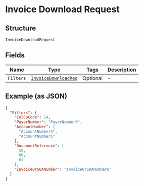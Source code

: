 
# Invoice Download Request

## Structure

`InvoiceDownloadRequest`

## Fields

| Name | Type | Tags | Description |
|  --- | --- | --- | --- |
| `Filters` | [`InvoiceDownloadReq`](../../doc/models/invoice-download-req.md) | Optional | - |

## Example (as JSON)

```json
{
  "Filters": {
    "ColCoCode": 14,
    "PayerNumber": "PayerNumber0",
    "AccountNumber": [
      "AccountNumber4",
      "AccountNumber5"
    ],
    "DocumentReference": [
      59,
      60,
      61
    ],
    "InvoiceOrSOANumber": "InvoiceOrSOANumber0"
  }
}
```


